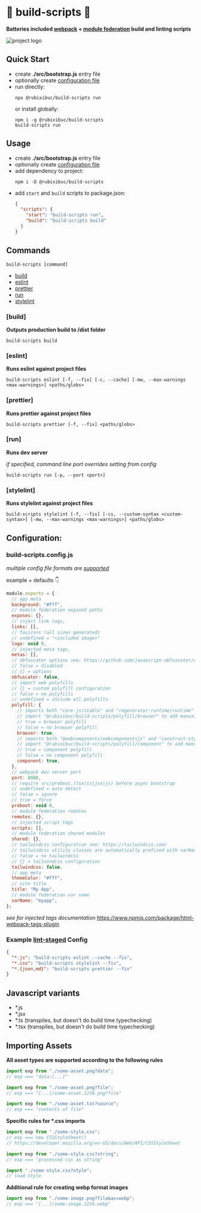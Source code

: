 # 🔨 build-scripts 🧹

**Batteries included [webpack](https://webpack.js.org/) + [module federation](https://webpack.js.org/concepts/module-federation/) build and linting scripts**

![project logo](./project-logo.jpeg)

## Quick Start

- create **./src/bootstrap.js** entry file
- optionally create [configuration file](#configuration)
- run directly:
  ```shell
  npx @rubixibuc/build-scripts run
  ```
  or install globally:
  ```shell
  npm i -g @rubixibuc/build-scripts
  build-scripts run
  ```

## Usage

- create **./src/bootstrap.js** entry file
- optionally create [configuration file](#configuration)
- add dependency to project:
  ```shell
  npm i -D @rubixibuc/build-scripts
  ```
- add `start` and `build` scripts to package.json:
  ```json
  {
    "scripts": {
      "start": "build-scripts run",
      "build": "build-scripts build"
    }
  }
  ```

## Commands

```shell
build-scripts [command]
```

- [build](#build)
- [eslint](#eslint)
- [prettier](#prettier)
- [run](#run)
- [stylelint](#stylelint)

### \[build\]

**Outputs production build to /dist folder**

```shell
build-scripts build
```

### \[eslint\]

**Runs eslint against project files**

```shell
build-scripts eslint [-f, --fix] [-c, --cache] [-mw, --max-warnings <max-warnings>] <paths/globs>
```

### \[prettier\]

**Runs prettier against project files**

```shell
build-scripts prettier [-f, --fix] <paths/globs>
```

### \[run\]

**Runs dev server**

_if specified, command line port overrides setting from config_

```shell
build-scripts run [-p, --port <port>]
```

### \[stylelint\]

**Runs stylelint against project files**

```shell
build-scripts stylelint [-f, --fix] [-cs, --custom-syntax <custom-syntax>] [-mw, --max-warnings <max-warnings>] <paths/globs>
```

## Configuration:

### build-scripts.config.js

_multiple config file formats are [supported](https://github.com/davidtheclark/cosmiconfig#explorersearch)_

example + defaults 👇

```javascript
module.exports = {
  // app meta
  background: "#fff",
  // module federation exposed paths
  exposes: {},
  // inject link tags,
  links: [],
  // favicons (all sizes generated)
  // undefined = "<included image>"
  logo: void 0,
  // injected meta tags,
  metas: [],
  // obfuscator options see: https://github.com/javascript-obfuscator/webpack-obfuscator#obfuscatoroptions
  // false = disabled
  // {} = options
  obfuscator: false,
  // import web polyfills
  // {} = custom polyfill configuration
  // false = no polyfills
  // undefined = include all polyfills
  polyfill: {
    // imports both "core-js/stable" and "regenerator-runtime/runtime"
    // import "@rubixibuc/build-scripts/polyfill/browser" to add manually
    // true = browser polyfill
    // false = no browser polyfill
    browser: true,
    // imports both "@webcomponents/webcomponentsjs" and "construct-style-sheets-polyfil"
    // import "@rubixibuc/build-scripts/polyfill/component" to add manually
    // true = component polyfill
    // false = no component polyfill
    component: true,
  },
  // webpack dev server port
  port: 8080,
  // require src/preboot.(tsx|ts|jsx|js) before async bootstrap
  // undefined = auto detect
  // false = ignore
  // true = force
  preboot: void 0,
  // module federation remotes
  remotes: {},
  // injected script tags
  scripts: [],
  // module federation shared modules
  shared: {},
  // tailwindcss configuration see: https://tailwindcss.com/
  // tailwindcss utility classes are automatically prefixed with varName found below
  // false = no tailwindcss
  // {} = tailwindcss configuration
  tailwindcss: false,
  // app meta
  themeColor: "#fff",
  // site title
  title: "My App",
  // module federation var name
  varName: "myapp",
};
```

_see for injected tags documentation_
https://www.npmjs.com/package/html-webpack-tags-plugin

### Example [lint-staged](https://github.com/okonet/lint-staged) Config

```json
{
  "*.js": "build-scripts eslint --cache --fix",
  "*.css": "build-scripts stylelint --fix",
  "*.{json,md}": "build-scripts prettier --fix"
}
```

## Javascript variants

- \*.js
- \*.jsx
- \*.ts (transpiles, but doesn't do build time typechecking)
- \*.tsx (transpiles, but doesn't do build time typechecking)

## Importing Assets

**All asset types are supported according to the following rules**

```javascript
import exp from "./some-asset.png?data";
// exp === "data:[...]"

import exp from "./some-asset.png?file";
// exp === "[...]/some-asset.1234.png?file"

import exp from "./some-asset.txt?source";
// exp === "contents of file"
```

**Specific rules for \*.css imports**

```javascript
import exp from "./some-style.css";
// exp === new CSSStyleSheet()
// https://developer.mozilla.org/en-US/docs/Web/API/CSSStyleSheet

import exp from "./some-style.css?string";
// exp === "processed css as string"

import "./some-style.css?style";
// load style
```

**Additional rule for creating webp format images**

```javascript
import exp from "./some-image.png?file&as=webp";
// exp === "[...]/some-image.1234.webp"
```
